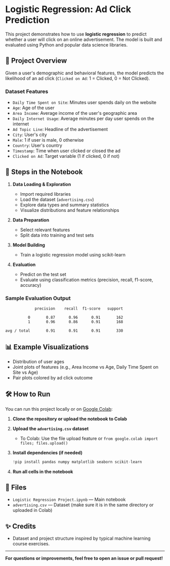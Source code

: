 # Logistic Regression: Ad Click Prediction

This project demonstrates how to use **logistic regression** to predict whether a user will click on an online advertisement. The model is built and evaluated using Python and popular data science libraries.

## 📄 Project Overview

Given a user's demographic and behavioral features, the model predicts the likelihood of an ad click (`Clicked on Ad`: 1 = Clicked, 0 = Not Clicked).

### **Dataset Features**
- `Daily Time Spent on Site`: Minutes user spends daily on the website
- `Age`: Age of the user
- `Area Income`: Average income of the user's geographic area
- `Daily Internet Usage`: Average minutes per day user spends on the internet
- `Ad Topic Line`: Headline of the advertisement
- `City`: User's city
- `Male`: 1 if user is male, 0 otherwise
- `Country`: User's country
- `Timestamp`: Time when user clicked or closed the ad
- `Clicked on Ad`: Target variable (1 if clicked, 0 if not)

## 🚀 Steps in the Notebook

1. **Data Loading & Exploration**
    - Import required libraries
    - Load the dataset (`advertising.csv`)
    - Explore data types and summary statistics
    - Visualize distributions and feature relationships

2. **Data Preparation**
    - Select relevant features
    - Split data into training and test sets

3. **Model Building**
    - Train a logistic regression model using scikit-learn

4. **Evaluation**
    - Predict on the test set
    - Evaluate using classification metrics (precision, recall, f1-score, accuracy)

### **Sample Evaluation Output**

```
             precision    recall  f1-score   support

          0       0.87      0.96      0.91       162
          1       0.96      0.86      0.91       168

avg / total       0.91      0.91      0.91       330
```

## 📊 Example Visualizations

- Distribution of user ages
- Joint plots of features (e.g., Area Income vs Age, Daily Time Spent on Site vs Age)
- Pair plots colored by ad click outcome

## 🛠️ How to Run

You can run this project locally or on [Google Colab](https://colab.research.google.com/):

1. **Clone the repository or upload the notebook to Colab**

2. **Upload the `advertising.csv` dataset**
    - To Colab: Use the file upload feature or `from google.colab import files; files.upload()`

3. **Install dependencies (if needed)**
    ```python
    !pip install pandas numpy matplotlib seaborn scikit-learn
    ```

4. **Run all cells in the notebook**

## 📂 Files

- `Logistic Regression Project.ipynb` — Main notebook
- `advertising.csv` — Dataset (make sure it is in the same directory or uploaded in Colab)

## ✨ Credits

- Dataset and project structure inspired by typical machine learning course exercises.

---

**For questions or improvements, feel free to open an issue or pull request!**
